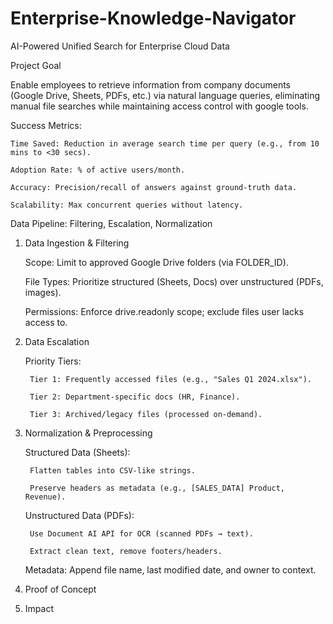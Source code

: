 # Enterprise-Knowledge-Navigator
AI-Powered Unified Search for Enterprise Cloud Data

Project Goal

Enable employees to retrieve information from company documents (Google Drive, Sheets, PDFs, etc.) via natural language queries, eliminating manual file searches while maintaining access control with google tools.

Success Metrics:

    Time Saved: Reduction in average search time per query (e.g., from 10 mins to <30 secs).

    Adoption Rate: % of active users/month.

    Accuracy: Precision/recall of answers against ground-truth data.

    Scalability: Max concurrent queries without latency.

Data Pipeline: Filtering, Escalation, Normalization
1. Data Ingestion & Filtering

    Scope: Limit to approved Google Drive folders (via FOLDER_ID).

    File Types: Prioritize structured (Sheets, Docs) over unstructured (PDFs, images).

    Permissions: Enforce drive.readonly scope; exclude files user lacks access to.

2. Data Escalation

    Priority Tiers:

        Tier 1: Frequently accessed files (e.g., "Sales Q1 2024.xlsx").

        Tier 2: Department-specific docs (HR, Finance).

        Tier 3: Archived/legacy files (processed on-demand).

3. Normalization & Preprocessing

    Structured Data (Sheets):

        Flatten tables into CSV-like strings.

        Preserve headers as metadata (e.g., [SALES_DATA] Product, Revenue).

    Unstructured Data (PDFs):

        Use Document AI API for OCR (scanned PDFs → text).

        Extract clean text, remove footers/headers.

    Metadata: Append file name, last modified date, and owner to context.

4. Proof of Concept
5. Impact
